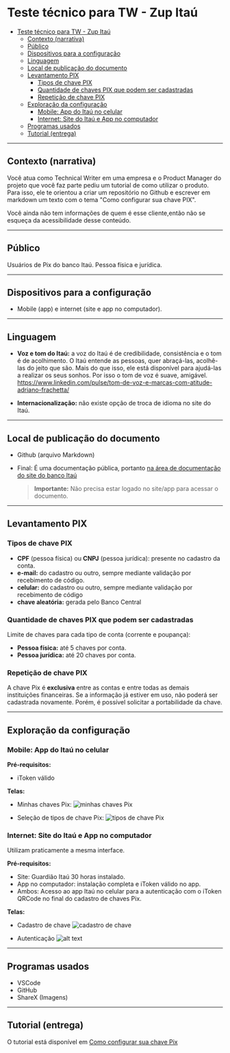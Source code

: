 # Teste técnico para TW - Zup Itaú

- [Teste técnico para TW - Zup Itaú](#teste-técnico-para-tw---zup-itaú)
  - [Contexto (narrativa)](#contexto-narrativa)
  - [Público](#público)
  - [Dispositivos para a configuração](#dispositivos-para-a-configuração)
  - [Linguagem](#linguagem)
  - [Local de publicação do documento](#local-de-publicação-do-documento)
  - [Levantamento PIX](#levantamento-pix)
    - [Tipos de chave PIX](#tipos-de-chave-pix)
    - [Quantidade de chaves PIX que podem ser cadastradas](#quantidade-de-chaves-pix-que-podem-ser-cadastradas)
    - [Repetição de chave PIX](#repetição-de-chave-pix)
  - [Exploração da configuração](#exploração-da-configuração)
    - [Mobile: App do Itaú no celular](#mobile-app-do-itaú-no-celular)
    - [Internet: Site do Itaú e App no computador](#internet-site-do-itaú-e-app-no-computador)
  - [Programas usados](#programas-usados)
  - [Tutorial (entrega)](#tutorial-entrega)

---

## Contexto (narrativa)

 Você atua como Technical Writer em uma empresa e o Product Manager do projeto que você faz parte pediu um tutorial de como utilizar o produto. Para isso, ele te orientou a criar um repositório no Github e escrever em markdown um texto com o tema "Como
 configurar sua chave PIX".

 Você ainda não tem informações de quem é esse cliente,então não se esqueça da acessibilidade desse conteúdo.

---

## Público

Usuários de Pix do banco Itaú. Pessoa física e jurídica.

---

## Dispositivos para a configuração

- Mobile (app) e internet (site e app no computador).

---

## Linguagem

- **Voz e tom do Itaú:** a voz do Itaú é de credibilidade, consistência e o tom é de acolhimento. O Itaú entende as pessoas, quer abraçá-las, acolhê-las do jeito que são. Mais do que isso, ele está disponível para ajudá-las a realizar os seus sonhos. Por isso o tom de voz é suave, amigável. <https://www.linkedin.com/pulse/tom-de-voz-e-marcas-com-atitude-adriano-frachetta/>
  
- **Internacionalização:** não existe opção de troca de idioma no site do Itaú.

---

## Local de publicação do documento

- Github (arquivo Markdown)
- Final: É uma documentação pública, portanto [na área de documentação do site do banco Itaú](https://www.itau.com.br/atendimento-itau/para-voce)
  
  > **Importante:** Não precisa estar logado no site/app para acessar o documento.

---

## Levantamento PIX

### Tipos de chave PIX

- **CPF** (pessoa física) ou **CNPJ** (pessoa jurídica): presente no cadastro da conta.
- **e-mail:** do cadastro ou outro, sempre mediante validação por recebimento de código.
- **celular:** do cadastro ou outro, sempre mediante validação por recebimento de código
- **chave aleatória:** gerada pelo Banco Central

### Quantidade de chaves PIX que podem ser cadastradas

Limite de chaves para cada tipo de conta (corrente e poupança):

- **Pessoa física:** até 5 chaves por conta.
- **Pessoa jurídica:** até 20 chaves por conta.

### Repetição de chave PIX

A chave Pix é **exclusiva** entre as contas e entre todas as demais instituições financeiras. Se a informação já estiver em uso, não poderá ser cadastrada novamente. Porém, é possível solicitar a portabilidade da chave.

---

## Exploração da configuração

### Mobile: App do Itaú no celular

**Pré-requisitos:**

- iToken válido

**Telas:**

- Minhas chaves Pix:
  ![minhas chaves Pix](image/mobile-cadastrar-chave-pix.jpg)

- Seleção de tipos de chave Pix:
  ![tipos de chave Pix](image/mobile-cadastrar-chave-pix-tipos.jpg)

### Internet: Site do Itaú e App no computador

Utilizam praticamente a mesma interface.

**Pré-requisitos:**

- Site: Guardião Itaú 30 horas instalado.
- App no computador: instalação completa e iToken válido no app.
- Ambos: Acesso ao app Itaú no celular para a autenticação com o iToken QRCode no final do cadastro de chaves Pix.

**Telas:**

- Cadastro de chave
  ![cadastro de chave](image/site-cadastro-chave-pix-dados.png)

- Autenticação
  ![alt text](image/site-cadastro-chave-pix-autenticacao.png)

---

## Programas usados

- VSCode
- GitHub
- ShareX (Imagens)

---

## Tutorial (entrega)

O tutorial está disponível em [Como configurar sua chave Pix](configurar-pix/configurar-chave-pix.md)